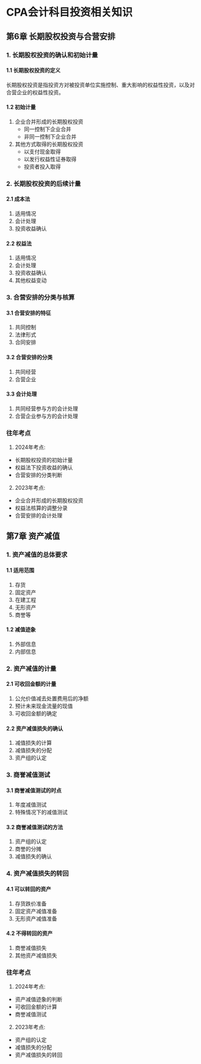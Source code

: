 # CPA会计科目投资相关知识

## 第6章 长期股权投资与合营安排

### 1. 长期股权投资的确认和初始计量

#### 1.1 长期股权投资的定义
长期股权投资是指投资方对被投资单位实施控制、重大影响的权益性投资，以及对合营企业的权益性投资。

#### 1.2 初始计量
1. 企业合并形成的长期股权投资
   - 同一控制下企业合并
   - 非同一控制下企业合并
2. 其他方式取得的长期股权投资
   - 以支付现金取得
   - 以发行权益性证券取得
   - 投资者投入取得

### 2. 长期股权投资的后续计量

#### 2.1 成本法
1. 适用情况
2. 会计处理
3. 投资收益确认

#### 2.2 权益法
1. 适用情况
2. 会计处理
3. 投资收益确认
4. 其他权益变动

### 3. 合营安排的分类与核算

#### 3.1 合营安排的特征
1. 共同控制
2. 法律形式
3. 合同安排

#### 3.2 合营安排的分类
1. 共同经营
2. 合营企业

#### 3.3 会计处理
1. 共同经营参与方的会计处理
2. 合营企业参与方的会计处理

### 往年考点

1. 2024年考点:
- 长期股权投资的初始计量
- 权益法下投资收益的确认
- 合营安排的分类判断

2. 2023年考点:
- 企业合并形成的长期股权投资
- 权益法核算的调整分录
- 合营安排的会计处理

## 第7章 资产减值

### 1. 资产减值的总体要求

#### 1.1 适用范围
1. 存货
2. 固定资产
3. 在建工程
4. 无形资产
5. 商誉等

#### 1.2 减值迹象
1. 外部信息
2. 内部信息

### 2. 资产减值的计量

#### 2.1 可收回金额的计量
1. 公允价值减去处置费用后的净额
2. 预计未来现金流量的现值
3. 可收回金额的确定

#### 2.2 资产减值损失的确认
1. 减值损失的计算
2. 减值损失的分配
3. 资产组的认定

### 3. 商誉减值测试

#### 3.1 商誉减值测试的时点
1. 年度减值测试
2. 特殊情况下的减值测试

#### 3.2 商誉减值测试的方法
1. 资产组的认定
2. 商誉的分摊
3. 减值损失的确认

### 4. 资产减值损失的转回

#### 4.1 可以转回的资产
1. 存货跌价准备
2. 固定资产减值准备
3. 无形资产减值准备

#### 4.2 不得转回的资产
1. 商誉减值损失
2. 其他资产减值损失

### 往年考点

1. 2024年考点:
- 资产减值迹象的判断
- 可收回金额的计算
- 商誉减值测试

2. 2023年考点:
- 资产组的认定
- 减值损失的分配
- 资产减值损失的转回